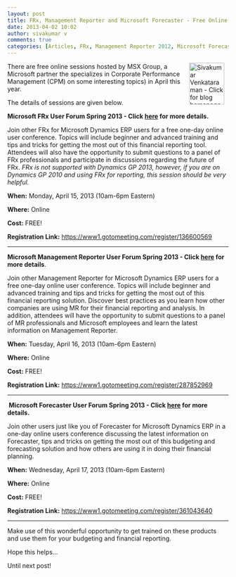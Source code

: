 ```yaml
---
layout: post
title: FRx, Management Reporter and Microsoft Forecaster - Free Online Session by MSX Group
date: 2013-04-02 10:02
author: sivakumar v
comments: true
categories: [Articles, FRx, Management Reporter 2012, Microsoft Forecaster, MSX Group, Sivakumar Venkataraman, Training, Uncategorized]
---
```

<p style="text-align: left;"><a title="Sivakumar Venkataraman - Click for blog homepage"><img src="https://microsofttpd.github.io/assets/0871.sivav.jpg" alt="Sivakumar Venkataraman - Click for blog homepage" width="80" height="95" align="right" border="0" hspace="10" /></a>There are free online sessions hosted by MSX Group, a Microsoft partner the specializes in Corporate Performance Management (CPM) on some interesting topics) in April this year.</p>
<p>The details of sessions are given below.</p>
<p><strong>Microsoft FRx User Forum Spring 2013 - Click <a title="here" href="http://msxgroup.com/microsoft-frx-user-forum-spring-2013/" target="_blank">here</a> for more details.</strong></p>
<p>Join other FRx for Microsoft Dynamics ERP users for a free one-day online user conference. Topics will include beginner and advanced training and tips and tricks for getting the most out of this financial reporting tool. Attendees will also have the opportunity to submit questions to a panel of FRx professionals and participate in discussions regarding the future of FRx. <em>FRx is not supported with Dynamics GP 2013, however, if you are on Dynamics GP 2010 and using FRx for reporting, this session should be very helpful.</em></p>
<p><strong>When:</strong> Monday, April 15, 2013 (10am-6pm Eastern)</p>
<p><strong>Where:</strong> Online</p>
<p><strong>Cost:</strong> FREE!</p>
<p><strong>Registration Link:</strong> <a title="https://www1.gotomeeting.com/register/136600569" href="https://www1.gotomeeting.com/register/136600569" target="_blank">https://www1.gotomeeting.com/register/136600569</a></p>
<hr style="width: 100%;" width="50%" />
<p><strong>Microsoft Management Reporter User Forum Spring 2013 - Click <a title="here" href="http://msxgroup.com/microsoft-management-reporter-user-forum-spring-2013/" target="_blank">here</a> for more details</strong>.</p>
<p>Join other Management Reporter for Microsoft Dynamics ERP users for a free one-day online user conference. Topics will include beginner and advanced training and tips and tricks for getting the most out of this financial reporting solution. Discover best practices as you learn how other companies are using MR for their financial reporting and analysis. In addition, attendees will have the opportunity to submit questions to a panel of MR professionals and Microsoft employees and learn the latest information on Management Reporter.</p>
<p><strong>When:</strong> Tuesday, April 16, 2013 (10am-6pm Eastern)</p>
<p><strong>Where:</strong> Online</p>
<p><strong>Cost:</strong>&nbsp;FREE!</p>
<p><strong>Registration Link:</strong> <a title="https://www1.gotomeeting.com/register/287852969" href="https://www1.gotomeeting.com/register/287852969" target="_blank">https://www1.gotomeeting.com/register/287852969</a></p>
<hr style="width: 100%;" width="50%" />
<p><strong>&nbsp;Microsoft Forecaster User Forum Spring 2013 - Click <a title="here" href="http://msxgroup.com/microsoft-forecaster-user-forum-spring-2013/" target="_blank">here</a> for more details.</strong></p>
<p>Join other users just like you of Forecaster for Microsoft Dynamics ERP in a one-day online users conference discussing the latest information on Forecaster, tips and tricks on getting the most out of this budgeting and forecasting solution and how others are using it in doing their financial planning.</p>
<p><strong>When:</strong> Wednesday, April 17, 2013 (10am-6pm Eastern)</p>
<p><strong>Where:</strong> Online</p>
<p><strong>Cost:</strong> FREE!</p>
<p><strong>Registration Link:</strong> <a title="https://www1.gotomeeting.com/register/361043640" href="https://www1.gotomeeting.com/register/361043640" target="_blank">https://www1.gotomeeting.com/register/361043640</a></p>
<hr style="width: 100%;" width="50%" />
<p>Make use of this wonderful opportunity to get trained on these products and use them for your budgeting and financial reporting.</p>
<p>Hope this helps...</p>
<p>Until next post!</p>
